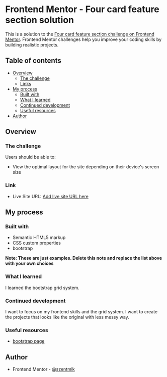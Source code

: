 # Frontend Mentor - Four card feature section solution

This is a solution to the [Four card feature section challenge on Frontend Mentor](https://www.frontendmentor.io/challenges/four-card-feature-section-weK1eFYK). Frontend Mentor challenges help you improve your coding skills by building realistic projects.

## Table of contents

- [Overview](#overview)
  - [The challenge](#the-challenge)
  - [Links](#links)
- [My process](#my-process)
  - [Built with](#built-with)
  - [What I learned](#what-i-learned)
  - [Continued development](#continued-development)
  - [Useful resources](#useful-resources)
- [Author](#author)


## Overview

### The challenge

Users should be able to:

- View the optimal layout for the site depending on their device's screen size


### Link

- Live Site URL: [Add live site URL here](https://szentmik.github.io/four-card-feature-section-master/)

## My process

### Built with

- Semantic HTML5 markup
- CSS custom properties
- bootstrap

**Note: These are just examples. Delete this note and replace the list above with your own choices**

### What I learned

I learned the bootstrap grid system.

### Continued development

I want to focus on my frontend skills and the grid system. I want to create the projects that looks like the original with less messy way.


### Useful resources

- [bootstrap page](https://getbootstrap.com/)


## Author

- Frontend Mentor - [@szentmik](https://www.frontendmentor.io/profile/szentmik)
